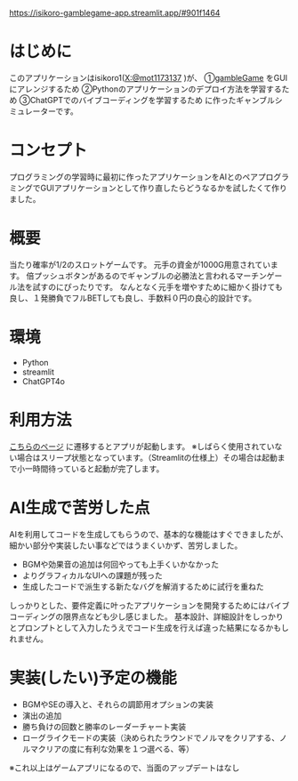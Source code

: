https://isikoro-gamblegame-app.streamlit.app/#901f1464

# はじめに
このアプリケーションはisikoro1([X:@mot1173137](https://x.com/mot1173137) )が、
①[gambleGame](https://github.com/isikoro1/gambleGame) をGUIにアレンジするため
②Pythonのアプリケーションのデプロイ方法を学習するため
③ChatGPTでのバイブコーディングを学習するため
に作ったギャンブルシミュレーターです。

# コンセプト
プログラミングの学習時に最初に作ったアプリケーションをAIとのペアプログラミングでGUIアプリケーションとして作り直したらどうなるかを試したくて作りました。

# 概要
当たり確率が1/2のスロットゲームです。
元手の資金が1000G用意されています。
倍プッシュボタンがあるのでギャンブルの必勝法と言われるマーチンゲール法を試すのにぴったりです。
なんとなく元手を増やすために細かく掛けても良し、１発勝負でフルBETしても良し、手数料０円の良心的設計です。

# 環境
* Python
* streamlit
* ChatGPT4o

# 利用方法
 [こちらのページ](https://isikoro-gamblegame-app.streamlit.app/#901f1464) に遷移するとアプリが起動します。
 ※しばらく使用されていない場合はスリープ状態となっています。（Streamlitの仕様上）その場合は起動まで小一時間待っていると起動が完了します。

 # AI生成で苦労した点
 AIを利用してコードを生成してもらうので、基本的な機能はすぐできましたが、細かい部分や実装したい事などではうまくいかず、苦労しました。
* BGMや効果音の追加は何回やっても上手くいかなかった
* よりグラフィカルなUIへの課題が残った
* 生成したコードで派生する新たなバグを解消するために試行を重ねた

しっかりとした、要件定義に叶ったアプリケーションを開発するためにはバイブコーディングの限界点なども少し感じました。
基本設計、詳細設計をしっかりとプロンプトとして入力したうえでコード生成を行えば違った結果になるかもしれません。

# 実装(したい)予定の機能
* BGMやSEの導入と、それらの調節用オプションの実装
* 演出の追加
* 勝ち負けの回数と勝率のレーダーチャート実装
* ローグライクモードの実装（決められたラウンドでノルマをクリアする、ノルマクリアの度に有利な効果を１つ選べる、等）

※これ以上はゲームアプリになるので、当面のアップデートはなし